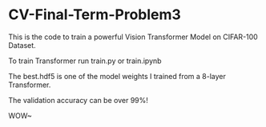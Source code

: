 # CV-Final-Term-Problem3

This is the code to train a powerful Vision Transformer Model on CIFAR-100 Dataset.

To train Transformer run train.py or train.ipynb

The best.hdf5 is one of the model weights I trained from a 8-layer Transformer.

The validation accuracy can be over 99%!

WOW~
